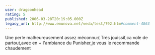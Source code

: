 ```yaml
---
user: dragoonhead
rating: 5
published: 2006-03-28T20:19:05.000Z
legacy_url: http://www.emunova.net/veda/test/792.htm#comment-4863
---
```

Une perle malheureusement assez méconnu:(
Très jouissif,ca vole de partout,avec en + l'ambiance du Punisher,je vous le recommande chaudement